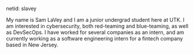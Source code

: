 netid: slavey

My name is Sam LaVey and I am a junior undergrad student here at UTK.
I am interested in cybersecurity, both red-teaming and blue-teaming, as well as
DevSecOps. I have worked for several companies as an intern, and am currently
working as a software engineering intern for a fintech company based in New Jersey.
